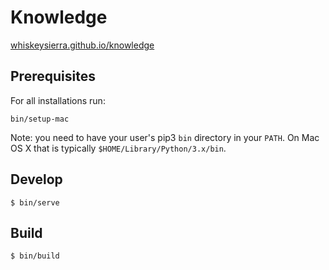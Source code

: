# Knowledge

[whiskeysierra.github.io/knowledge](https://whiskeysierra.github.io/knowledge/)

## Prerequisites

For all installations run:

```shell
bin/setup-mac
```

Note: you need to have your user's pip3 `bin` directory in your `PATH`.
On Mac OS X that is typically `$HOME/Library/Python/3.x/bin`.

## Develop

    $ bin/serve

## Build

    $ bin/build
